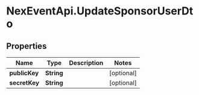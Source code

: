 # NexEventApi.UpdateSponsorUserDto

## Properties

Name | Type | Description | Notes
------------ | ------------- | ------------- | -------------
**publicKey** | **String** |  | [optional] 
**secretKey** | **String** |  | [optional] 


